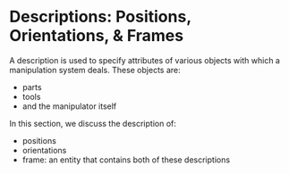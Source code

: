 &emsp;
# Descriptions: Positions, Orientations, & Frames

A description is used to specify attributes of various objects with which a manipulation system deals. These objects are:
- parts
- tools
- and the manipulator itself

In this section, we discuss the description of:
- positions
- orientations
- frame: an entity that contains both of these descriptions






